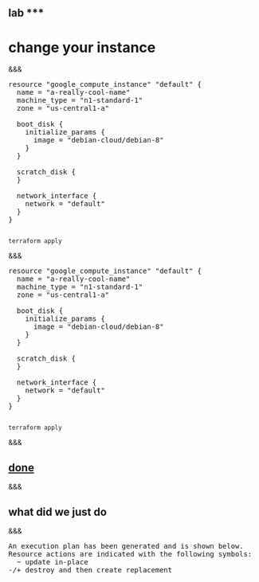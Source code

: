 <!-- .slide: data-background="#6401b5" -->
## lab ***
# change your instance
&&&
<pre>
resource "google_compute_instance" "default" {
  <span class="fragment highlight-green">name = "a-really-cool-name"</span>
  machine_type = "n1-standard-1"
  zone = "us-central1-a"

  boot_disk {
    initialize_params {
      image = "debian-cloud/debian-8"
    }
  }

  scratch_disk {
  }

  network_interface {
    network = "default"
  }
}
</pre>

<pre class='fragment' ><code data-trim data-noescape>
terraform apply
</pre></code>

&&&
<pre>
resource "google_compute_instance" "default" {
  name = "a-really-cool-name"
  <span class="fragment highlight-green">machine_type = "n1-standard-1"</span>
  zone = "us-central1-a"

  boot_disk {
    initialize_params {
      image = "debian-cloud/debian-8"
    }
  }

  scratch_disk {
  }

  network_interface {
    network = "default"
  }
}
</pre>

<pre class='fragment' ><code data-trim data-noescape>
terraform apply
</pre></code>

&&&
## <a href="http://$IP$:4567/done/***" target="_blank">done</a>
&&&
## what did we just do
&&&

<pre>
An execution plan has been generated and is shown below.
Resource actions are indicated with the following symbols:
<span class="fragment highlight-current-green">  ~ update in-place</span>
<span class="fragment highlight-current-green">-/+ destroy and then create replacement</span>
</pre>


